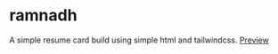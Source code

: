 # ramnadh
A simple resume card build using simple html and tailwindcss.
[Preview](https://ramnadh.com)
